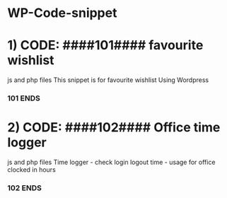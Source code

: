 # WP-Code-snippet

# 1) CODE: ####101#### favourite wishlist 
js and php files
This snippet is for favourite wishlist Using Wordpress

### 101 ENDS ###

# 2) CODE: ####102#### Office time logger
js and php files
Time logger - check login logout time - usage for office clocked in hours
### 102 ENDS ###

